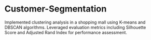 # Customer-Segmentation
Implemented clustering analysis in a shopping mall using K-means and DBSCAN algorithms. Leveraged evaluation metrics including Silhouette Score and Adjusted Rand Index for performance assessment. 

